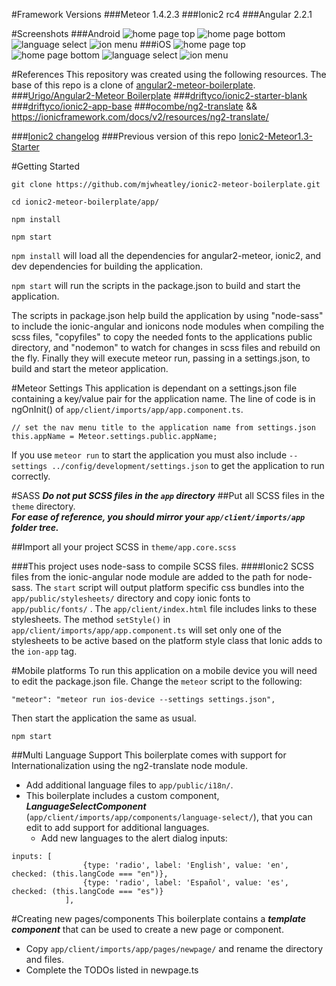 
#Framework Versions
###Meteor 1.4.2.3
###Ionic2 rc4
###Angular 2.2.1

#Screenshots
###Android
![home page top](screenshots/android/home-page-top.png) ![home page bottom](screenshots/android/home-page-bottom.png) ![language select](screenshots/android/language-select.png) ![ion menu](screenshots/android/ion-menu.png)
###iOS
![home page top](screenshots/ios/home-page-top.png) ![home page bottom](screenshots/ios/home-page-bottom.png) ![language select](screenshots/ios/language-select.png) ![ion menu](screenshots/ios/ion-menu.png)

#References
This repository was created using the following resources. The base of this repo is a clone of [angular2-meteor-boilerplate](https://github.com/Urigo/angular2-meteor-base).
###[Urigo/Angular2-Meteor Boilerplate](https://github.com/Urigo/angular2-meteor-base)
###[driftyco/ionic2-starter-blank](https://github.com/driftyco/ionic2-starter-blank/tree/master/src/app)
###[driftyco/ionic2-app-base](https://github.com/driftyco/ionic2-app-base) 
###[ocombe/ng2-translate](https://github.com/ocombe/ng2-translate) && https://ionicframework.com/docs/v2/resources/ng2-translate/

###[Ionic2 changelog](https://github.com/driftyco/ionic/blob/master/CHANGELOG.md)
###Previous version of this repo [Ionic2-Meteor1.3-Starter](https://github.com/mjwheatley/Ionic2-Meteor1.3-Starter)

#Getting Started
```
git clone https://github.com/mjwheatley/ionic2-meteor-boilerplate.git

cd ionic2-meteor-boilerplate/app/

npm install

npm start
```

`npm install` will load all the dependencies for angular2-meteor, ionic2, and dev dependencies for building the application.


`npm start` will run the scripts in the package.json to build and start the application.

The scripts in package.json help build the application by using "node-sass" to include the ionic-angular and ionicons node modules when compiling the scss files, "copyfiles" to copy the needed fonts to the applications public directory, and "nodemon" to watch for changes in scss files and rebuild on the fly.  Finally they will execute meteor run, passing in a settings.json, to build and start the meteor application.

#Meteor Settings
This application is dependant on a settings.json file containing a key/value pair for the application name.
The line of code is in ngOnInit() of `app/client/imports/app/app.component.ts`.

```
// set the nav menu title to the application name from settings.json
this.appName = Meteor.settings.public.appName;
```

If you use `meteor run` to start the application you must also include `--settings ../config/development/settings.json` to get the application to run correctly.

#SASS
***Do not put SCSS files in the `app` directory***
##Put all SCSS files in the `theme` directory.  
***For ease of reference, you should mirror your `app/client/imports/app` folder tree.***

##Import all your project SCSS in `theme/app.core.scss`

###This project uses node-sass to compile SCSS files.
####Ionic2 SCSS files from the ionic-angular node module are added to the path for node-sass.
The `start` script will output platform specific css bundles into the `app/public/stylesheets/` directory and copy ionic fonts to `app/public/fonts/` .
The `app/client/index.html` file includes links to these stylesheets.
The method `setStyle()` in `app/client/imports/app/app.component.ts` will set only one of the stylesheets to be active based on the platform style class that Ionic adds to the `ion-app` tag.

#Mobile platforms
To run this application on a mobile device you will need to edit the package.json file.
Change the `meteor` script to the following:

```
"meteor": "meteor run ios-device --settings settings.json",
```

Then start the application the same as usual.

```
npm start
```

##Multi Language Support
This boilerplate comes with support for Internationalization using the ng2-translate node module.
* Add additional language files to `app/public/i18n/`.
* This boilerplate includes a custom component, ***LanguageSelectComponent*** (`app/client/imports/app/components/language-select/`), that you can edit to add support for additional languages.
    *  Add new languages to the alert dialog inputs:

```
inputs: [
                {type: 'radio', label: 'English', value: 'en', checked: (this.langCode === "en")},
                {type: 'radio', label: 'Español', value: 'es', checked: (this.langCode === "es")}
            ],
```

#Creating new pages/components
This boilerplate contains a ***template component*** that can be used to create a new page or component.
* Copy `app/client/imports/app/pages/newpage/` and rename the directory and files.
* Complete the TODOs listed in newpage.ts
